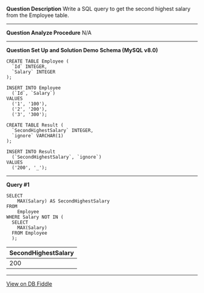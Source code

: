 <!--
 * @Author: BDFD
 * @Date: 2022-03-04 15:35:28
 * @LastEditTime: 2022-03-04 15:41:48
 * @LastEditors: BDFD
 * @Description:
 * @FilePath: \Awesome_SQL_Interview_Killer\1.3&2.2 Subquery\176.md
-->

**Question Description**
Write a SQL query to get the second highest salary from the Employee table.

---

**Question Analyze Procedure**
N/A

---

**Question Set Up and Solution Demo**
**Schema (MySQL v8.0)**

    CREATE TABLE Employee (
      `Id` INTEGER,
      `Salary` INTEGER
    );

    INSERT INTO Employee
      (`Id`, `Salary`)
    VALUES
      ('1', '100'),
      ('2', '200'),
      ('3', '300');

    CREATE TABLE Result (
      `SecondHighestSalary` INTEGER,
      `ignore` VARCHAR(1)
    );

    INSERT INTO Result
      (`SecondHighestSalary`, `ignore`)
    VALUES
      ('200', '_');

---

**Query #1**

    SELECT
    	MAX(Salary) AS SecondHighestSalary
    FROM
    	Employee
    WHERE Salary NOT IN (
      SELECT
      	MAX(Salary)
      FROM Employee
      );

| SecondHighestSalary |
| ------------------- |
| 200                 |

---

[View on DB Fiddle](https://www.db-fiddle.com/f/32YsRKnUjtyy1qmYYbUAbn/0)
